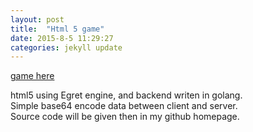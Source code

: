 ```yaml
---
layout: post
title:  "Html 5 game"
date: 2015-8-5 11:29:27 
categories: jekyll update
---
```


[game here](http://121.40.53.52:9090)

html5 using Egret engine, and backend writen in golang.  
Simple base64 encode data between client and server.  
Source code will be given then in my github homepage.
